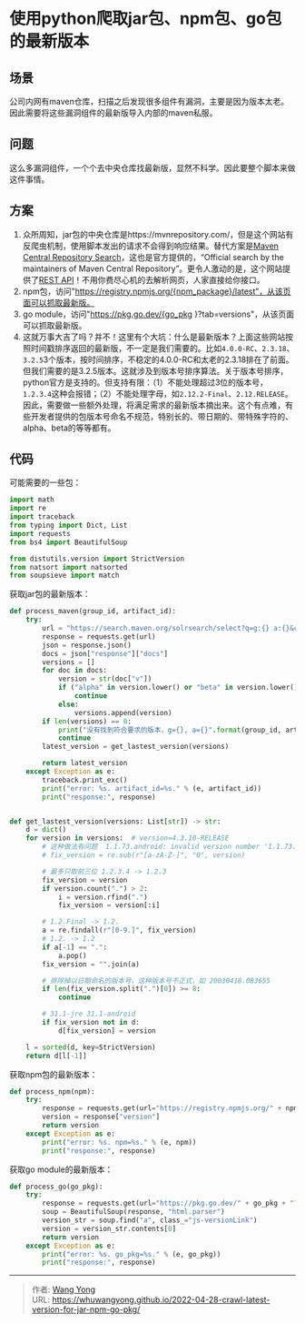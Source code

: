 # 使用python爬取jar包、npm包、go包的最新版本


## 场景
公司内网有maven仓库，扫描之后发现很多组件有漏洞，主要是因为版本太老。因此需要将这些漏洞组件的最新版导入内部的maven私服。

## 问题
这么多漏洞组件，一个个去中央仓库找最新版，显然不科学。因此要整个脚本来做这件事情。

## 方案

1. 众所周知，jar包的中央仓库是https://mvnrepository.com/，但是这个网站有反爬虫机制，使用脚本发出的请求不会得到响应结果。替代方案是[Maven Central Repository Search](https://search.maven.org/)，这也是官方提供的，“Official search by the maintainers of Maven Central Repository”。更令人激动的是，这个网站提供了[REST API](https://central.sonatype.org/search/rest-api-guide/)！不用你费尽心机的去解析网页，人家直接给你接口。
2. npm包，访问"https://registry.npmjs.org/{npm_package}/latest"，从该页面可以抓取最新版。
3. go module，访问"https://pkg.go.dev/{go_pkg }?tab=versions"，从该页面可以抓取最新版。
4. 这就万事大吉了吗？并不！这里有个大坑：什么是最新版本？上面这些网站按照时间戳排序返回的最新版，不一定是我们需要的。比如`4.0.0-RC`、`2.3.18`、`3.2.5`3个版本，按时间排序，不稳定的4.0.0-RC和太老的2.3.18排在了前面。但我们需要的是3.2.5版本。这就涉及到版本号排序算法。关于版本号排序，python官方是支持的。但支持有限：（1）不能处理超过3位的版本号，`1.2.3.4`这种会报错；（2）不能处理字母，如`2.12.2-Final`、`2.12.RELEASE`。因此，需要做一些额外处理，将满足需求的最新版本摘出来。这个有点难，有些开发者提供的包版本号命名不规范，特别长的、带日期的、带特殊字符的、alpha、beta的等等都有。

## 代码

可能需要的一些包：
```python
import math
import re
import traceback
from typing import Dict, List
import requests
from bs4 import BeautifulSoup

from distutils.version import StrictVersion
from natsort import natsorted
from soupsieve import match
```


获取jar包的最新版本：
```python
def process_maven(group_id, artifact_id):
    try:
        url = "https://search.maven.org/solrsearch/select?q=g:{} a:{}&core=gav&rows=5&wt=json".format(group_id, artifact_id)
        response = requests.get(url)
        json = response.json()
        docs = json["response"]["docs"]
        versions = []
        for doc in docs:
            version = str(doc["v"])
            if ("alpha" in version.lower() or "beta" in version.lower() or "dev" in version.lower() or "rc" in version.lower() ):
                continue
            else:
                versions.append(version)
        if len(versions) == 0:
            print("没有找到符合要求的版本，g={}, a={}".format(group_id, artifact_id))
            continue
        latest_version = get_lastest_version(versions)

        return latest_version
    except Exception as e:
        traceback.print_exc()
        print("error: %s. artifact_id=%s." % (e, artifact_id))
        print("response:", response)


def get_lastest_version(versions: List[str]) -> str:
    d = dict()
    for version in versions:  # version=4.3.10-RELEASE
        # 这种做法有问题  1.1.73.android: invalid version number '1.1.73.0000000'
        # fix_version = re.sub(r"[a-zA-Z-]", "0", version)

        # 最多只取前三位 1.2.3.4 -> 1.2.3
        fix_version = version
        if version.count(".") > 2:
            i = version.rfind(".")
            fix_version = version[:i]

        # 1.2.Final -> 1.2.
        a = re.findall(r"[0-9.]", fix_version)
        # 1.2. -> 1.2
        if a[-1] == ".":
            a.pop()
        fix_version = "".join(a)

        # 排除掉以日期命名的版本号，这种版本号不正式，如 20030418.083655
        if len(fix_version.split(".")[0]) >= 8:
            continue

        # 31.1-jre 31.1-android
        if fix_version not in d:
            d[fix_version] = version

    l = sorted(d, key=StrictVersion)
    return d[l[-1]]
```


获取npm包的最新版本：
```python
def process_npm(npm):
    try:
        response = requests.get(url="https://registry.npmjs.org/" + npm + "/latest").json()
        version = response["version"]
        return version
    except Exception as e:
        print("error: %s. npm=%s." % (e, npm))
        print("response:", response)
```

获取go module的最新版本：
```python
def process_go(go_pkg):
    try:
        response = requests.get(url="https://pkg.go.dev/" + go_pkg + "?tab=versions").content
        soup = BeautifulSoup(response, "html.parser")
        version_str = soup.find("a", class_="js-versionLink")
        version = version_str.contents[0]
        return version
    except Exception as e:
        print("error: %s. go_pkg=%s." % (e, go_pkg))
        print("response:", response)
```




---

> 作者: [Wang Yong](https://github.com/whuwangyong)  
> URL: https://whuwangyong.github.io/2022-04-28-crawl-latest-version-for-jar-npm-go-pkg/  

